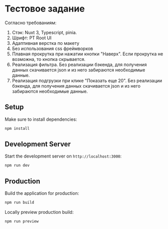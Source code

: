 # Тестовое задание

Согласно требованиям:
1. Стэк: Nuxt 3, Typescript, pinia.
2. Шрифт: PT Root UI
3. Адаптивная верстка по макету
4. Без использования css фреймворков
5. Плавная прокрутка при нажатии кнопки "Наверх". Если прокрутка не возможна, то кнопка скрывается.
6. Реализация фильтра. Без реализации бэкенда, для получения данных скачивается json и из него забираются необходимые данные.
7. Реализация подгрузки при клике "Показать еще 20". Без реализации бэкенда, для получения данных скачивается json и из него забираются необходимые данные.

## Setup

Make sure to install dependencies:

```bash
npm install
```

## Development Server

Start the development server on `http://localhost:3000`:

```bash
npm run dev
```

## Production

Build the application for production:

```bash
npm run build
```

Locally preview production build:

```bash
npm run preview
```
